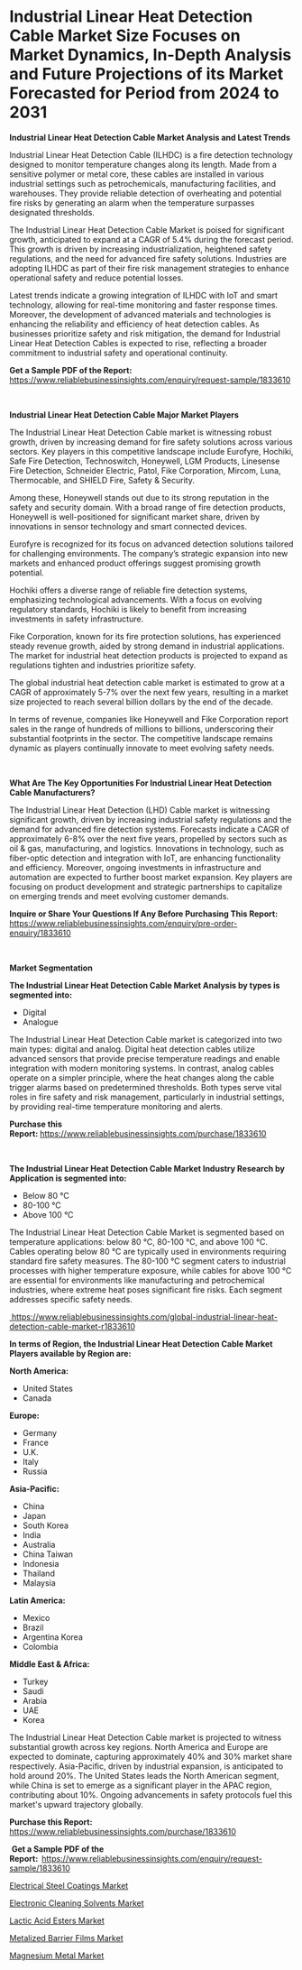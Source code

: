 <p><h1>Industrial Linear Heat Detection Cable Market Size Focuses on Market Dynamics, In-Depth Analysis and Future Projections of its Market Forecasted for Period from 2024 to 2031</h1></p><p><strong>Industrial Linear Heat Detection Cable Market Analysis and Latest Trends</strong></p>
<p><p>Industrial Linear Heat Detection Cable (ILHDC) is a fire detection technology designed to monitor temperature changes along its length. Made from a sensitive polymer or metal core, these cables are installed in various industrial settings such as petrochemicals, manufacturing facilities, and warehouses. They provide reliable detection of overheating and potential fire risks by generating an alarm when the temperature surpasses designated thresholds.</p><p>The Industrial Linear Heat Detection Cable Market is poised for significant growth, anticipated to expand at a CAGR of 5.4% during the forecast period. This growth is driven by increasing industrialization, heightened safety regulations, and the need for advanced fire safety solutions. Industries are adopting ILHDC as part of their fire risk management strategies to enhance operational safety and reduce potential losses.</p><p>Latest trends indicate a growing integration of ILHDC with IoT and smart technology, allowing for real-time monitoring and faster response times. Moreover, the development of advanced materials and technologies is enhancing the reliability and efficiency of heat detection cables. As businesses prioritize safety and risk mitigation, the demand for Industrial Linear Heat Detection Cables is expected to rise, reflecting a broader commitment to industrial safety and operational continuity.</p></p>
<p><strong>Get a Sample PDF of the Report:&nbsp;</strong> <a href="https://www.reliablebusinessinsights.com/enquiry/request-sample/1833610?utm_campaign=1476&utm_medium=2&utm_source=Github&utm_content=ia&utm_term=17102024&utm_id=industrial-linear-heat-detection-cable">https://www.reliablebusinessinsights.com/enquiry/request-sample/1833610</a></p>
<p>&nbsp;</p>
<p><strong>Industrial Linear Heat Detection Cable Major Market Players</strong></p>
<p><p>The Industrial Linear Heat Detection Cable market is witnessing robust growth, driven by increasing demand for fire safety solutions across various sectors. Key players in this competitive landscape include Eurofyre, Hochiki, Safe Fire Detection, Technoswitch, Honeywell, LGM Products, Linesense Fire Detection, Schneider Electric, Patol, Fike Corporation, Mircom, Luna, Thermocable, and SHIELD Fire, Safety & Security.</p><p>Among these, Honeywell stands out due to its strong reputation in the safety and security domain. With a broad range of fire detection products, Honeywell is well-positioned for significant market share, driven by innovations in sensor technology and smart connected devices.</p><p>Eurofyre is recognized for its focus on advanced detection solutions tailored for challenging environments. The company’s strategic expansion into new markets and enhanced product offerings suggest promising growth potential.</p><p>Hochiki offers a diverse range of reliable fire detection systems, emphasizing technological advancements. With a focus on evolving regulatory standards, Hochiki is likely to benefit from increasing investments in safety infrastructure.</p><p>Fike Corporation, known for its fire protection solutions, has experienced steady revenue growth, aided by strong demand in industrial applications. The market for industrial heat detection products is projected to expand as regulations tighten and industries prioritize safety.</p><p>The global industrial heat detection cable market is estimated to grow at a CAGR of approximately 5-7% over the next few years, resulting in a market size projected to reach several billion dollars by the end of the decade.</p><p>In terms of revenue, companies like Honeywell and Fike Corporation report sales in the range of hundreds of millions to billions, underscoring their substantial footprints in the sector. The competitive landscape remains dynamic as players continually innovate to meet evolving safety needs.</p></p>
<p>&nbsp;</p>
<p><strong>What Are The Key Opportunities For Industrial Linear Heat Detection Cable Manufacturers?</strong></p>
<p><p>The Industrial Linear Heat Detection (LHD) Cable market is witnessing significant growth, driven by increasing industrial safety regulations and the demand for advanced fire detection systems. Forecasts indicate a CAGR of approximately 6-8% over the next five years, propelled by sectors such as oil & gas, manufacturing, and logistics. Innovations in technology, such as fiber-optic detection and integration with IoT, are enhancing functionality and efficiency. Moreover, ongoing investments in infrastructure and automation are expected to further boost market expansion. Key players are focusing on product development and strategic partnerships to capitalize on emerging trends and meet evolving customer demands.</p></p>
<p><strong>Inquire or Share Your Questions If Any Before Purchasing This Report:</strong> <a href="https://www.reliablebusinessinsights.com/enquiry/pre-order-enquiry/1833610?utm_campaign=1476&utm_medium=2&utm_source=Github&utm_content=ia&utm_term=17102024&utm_id=industrial-linear-heat-detection-cable">https://www.reliablebusinessinsights.com/enquiry/pre-order-enquiry/1833610</a></p>
<p>&nbsp;</p>
<p><strong>Market Segmentation</strong></p>
<p><strong>The Industrial Linear Heat Detection Cable Market Analysis by types is segmented into:</strong></p>
<p><ul><li>Digital</li><li>Analogue</li></ul></p>
<p><p>The Industrial Linear Heat Detection Cable market is categorized into two main types: digital and analog. Digital heat detection cables utilize advanced sensors that provide precise temperature readings and enable integration with modern monitoring systems. In contrast, analog cables operate on a simpler principle, where the heat changes along the cable trigger alarms based on predetermined thresholds. Both types serve vital roles in fire safety and risk management, particularly in industrial settings, by providing real-time temperature monitoring and alerts.</p></p>
<p><strong>Purchase this Report:&nbsp;</strong><a href="https://www.reliablebusinessinsights.com/purchase/1833610?utm_campaign=1476&utm_medium=2&utm_source=Github&utm_content=ia&utm_term=17102024&utm_id=industrial-linear-heat-detection-cable">https://www.reliablebusinessinsights.com/purchase/1833610</a></p>
<p>&nbsp;</p>
<p><strong>The Industrial Linear Heat Detection Cable Market Industry Research by Application is segmented into:</strong></p>
<p><ul><li>Below 80 °C</li><li>80-100 °C</li><li>Above 100 °C</li></ul></p>
<p><p>The Industrial Linear Heat Detection Cable Market is segmented based on temperature applications: below 80 °C, 80-100 °C, and above 100 °C. Cables operating below 80 °C are typically used in environments requiring standard fire safety measures. The 80-100 °C segment caters to industrial processes with higher temperature exposure, while cables for above 100 °C are essential for environments like manufacturing and petrochemical industries, where extreme heat poses significant fire risks. Each segment addresses specific safety needs.</p></p>
<p><a href="https://www.reliablebusinessinsights.com/global-industrial-linear-heat-detection-cable-market-r1833610?utm_campaign=1476&utm_medium=2&utm_source=Github&utm_content=ia&utm_term=17102024&utm_id=industrial-linear-heat-detection-cable">&nbsp;https://www.reliablebusinessinsights.com/global-industrial-linear-heat-detection-cable-market-r1833610</a></p>
<p><strong>In terms of Region, the Industrial Linear Heat Detection Cable Market Players available by Region are:</strong></p>
<p>
    <p> <strong> North America: </strong>
        <ul>
            <li>United States</li>
            <li>Canada</li>
        </ul>
        </p> 
    <p> <strong> Europe: </strong>
        <ul>
            <li>Germany</li>
            <li>France</li>
            <li>U.K.</li>
            <li>Italy</li>
            <li>Russia</li>
        </ul>
        </p> 
    <p> <strong> Asia-Pacific: </strong>
        <ul>
            <li>China</li>
            <li>Japan</li>
            <li>South Korea</li>
            <li>India</li>
            <li>Australia</li>
            <li>China Taiwan</li>
            <li>Indonesia</li>
            <li>Thailand</li>
            <li>Malaysia</li>
        </ul>
        </p> 
    <p> <strong> Latin America: </strong>
        <ul>
            <li>Mexico</li>
            <li>Brazil</li>
            <li>Argentina Korea</li>
            <li>Colombia</li>
        </ul>
        </p> 
    <p> <strong> Middle East & Africa: </strong>
        <ul>
            <li>Turkey</li>
            <li>Saudi</li>
            <li>Arabia</li>
            <li>UAE</li>
            <li>Korea</li>
        </ul>
    </p>
    </p>
<p><p>The Industrial Linear Heat Detection Cable market is projected to witness substantial growth across key regions. North America and Europe are expected to dominate, capturing approximately 40% and 30% market share respectively. Asia-Pacific, driven by industrial expansion, is anticipated to hold around 20%. The United States leads the North American segment, while China is set to emerge as a significant player in the APAC region, contributing about 10%. Ongoing advancements in safety protocols fuel this market's upward trajectory globally.</p></p>
<p><strong>Purchase this Report: </strong><a href="https://www.reliablebusinessinsights.com/purchase/1833610?utm_campaign=1476&utm_medium=2&utm_source=Github&utm_content=ia&utm_term=17102024&utm_id=industrial-linear-heat-detection-cable">https://www.reliablebusinessinsights.com/purchase/1833610</a></p>
<p>&nbsp;<strong>Get a Sample PDF of the Report:&nbsp;&nbsp;</strong><a href="https://www.reliablebusinessinsights.com/enquiry/request-sample/1833610?utm_campaign=1476&utm_medium=2&utm_source=Github&utm_content=ia&utm_term=17102024&utm_id=industrial-linear-heat-detection-cable">https://www.reliablebusinessinsights.com/enquiry/request-sample/1833610</a></p>
<p><strong></strong></p>
<p><p><a href="https://www.linkedin.com/pulse/navigating-global-electrical-steel-coatings-market-from-trends-xehae?utm_campaign=1476&utm_medium=2&utm_source=Github&utm_content=ia&utm_term=17102024&utm_id=industrial-linear-heat-detection-cable">Electrical Steel Coatings Market</a></p><p><a href="https://www.linkedin.com/pulse/electronic-cleaning-solvents-market-size-share-analysis-growth-0naac?utm_campaign=1476&utm_medium=2&utm_source=Github&utm_content=ia&utm_term=17102024&utm_id=industrial-linear-heat-detection-cable">Electronic Cleaning Solvents Market</a></p><p><a href="https://www.linkedin.com/pulse/regulatory-landscape-its-influence-global-lactic-acid-chfde?utm_campaign=1476&utm_medium=2&utm_source=Github&utm_content=ia&utm_term=17102024&utm_id=industrial-linear-heat-detection-cable">Lactic Acid Esters Market</a></p><p><a href="https://www.linkedin.com/pulse/metalized-barrier-films-market-innovations-trends-comprehensive-fjnjc?utm_campaign=1476&utm_medium=2&utm_source=Github&utm_content=ia&utm_term=17102024&utm_id=industrial-linear-heat-detection-cable">Metalized Barrier Films Market</a></p><p><a href="https://www.linkedin.com/pulse/evaluating-global-magnesium-metal-market-trends-growth-opportunities-lycpc?utm_campaign=1476&utm_medium=2&utm_source=Github&utm_content=ia&utm_term=17102024&utm_id=industrial-linear-heat-detection-cable">Magnesium Metal Market</a></p></p>